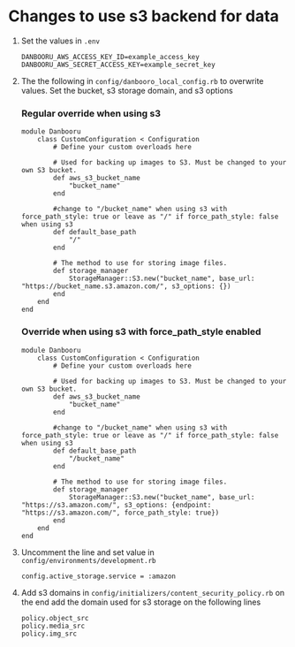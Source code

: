 # Changes to use s3 backend for data
1. Set the values in `.env`
    ```
    DANBOORU_AWS_ACCESS_KEY_ID=example_access_key
    DANBOORU_AWS_SECRET_ACCESS_KEY=example_secret_key
    ```

2. The the following in `config/danbooro_local_config.rb` to overwrite values. Set the bucket, s3 storage domain, and s3 options
    ### Regular override when using s3
    ```
    module Danbooru
        class CustomConfiguration < Configuration
            # Define your custom overloads here

            # Used for backing up images to S3. Must be changed to your own S3 bucket.
            def aws_s3_bucket_name
                "bucket_name"
            end

            #change to "/bucket_name" when using s3 with force_path_style: true or leave as "/" if force_path_style: false when using s3
            def default_base_path
                "/"
            end

            # The method to use for storing image files.
            def storage_manager
                StorageManager::S3.new("bucket_name", base_url: "https://bucket_name.s3.amazon.com/", s3_options: {})
            end
        end
    end
    ```
    ### Override when using s3 with force_path_style enabled
    ```
    module Danbooru
        class CustomConfiguration < Configuration
            # Define your custom overloads here

            # Used for backing up images to S3. Must be changed to your own S3 bucket.
            def aws_s3_bucket_name
                "bucket_name"
            end

            #change to "/bucket_name" when using s3 with force_path_style: true or leave as "/" if force_path_style: false when using s3
            def default_base_path
                "/bucket_name"
            end

            # The method to use for storing image files.
            def storage_manager
                StorageManager::S3.new("bucket_name", base_url: "https://s3.amazon.com/", s3_options: {endpoint: "https://s3.amazon.com/", force_path_style: true})
            end
        end
    end
    ```
3. Uncomment the line and set value in `config/environments/development.rb`
    ```
    config.active_storage.service = :amazon
    ```
4. Add s3 domains in `config/initializers/content_security_policy.rb`
    on the end add the domain used for s3 storage on the following lines 
    ```
    policy.object_src
    policy.media_src
    policy.img_src
    ```
